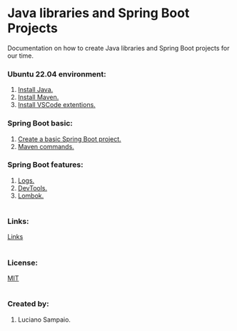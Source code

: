 # Java libraries and Spring Boot Projects

Documentation on how to create Java libraries and Spring Boot projects for our time.


### Ubuntu 22.04 environment:
1. [Install Java.](documentation/java/install.md)
1. [Install Maven.](documentation/maven/install.md)
1. [Install VSCode extentions.](documentation/vscode/index.md)

### Spring Boot basic:
1. [Create a basic Spring Boot project.](documentation/spring/project.md)
1. [Maven commands.](documentation/maven/pom.md)

### Spring Boot features:
1. [Logs.](documentation/spring/logs.md)
1. [DevTools.](documentation/spring/devtools.md)
1. [Lombok.](documentation/spring/lombok.md)

<!-- ### Other stuff:
1. Add the devtools dependency.

    Maven will remove the `SNAPSHOT` from the version.

    ![XXX](../images/maven/XXX.png "XXX")

1. devtools
1. Logs:
  - Trace and Span Id.
  - Actuator.
1. profile
  dev
  prod
1. Lombok.
1. HTTPS:
  - SSL Certificate.
  - https2
1. Rest:
  - Add headers.
1. Database:
  - PostgreSQL.
  - MapQuery.
1. Docker.
  - compose.
1. Security.
  - 2FA. -->

#
### Links:

[Links](docs/links.md "Links")

#
### License:

[MIT](LICENSE "MIT License")

#
### Created by:

1. Luciano Sampaio.